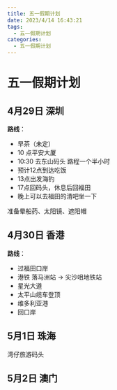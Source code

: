 ```yaml
---
title: 五一假期计划
date: 2023/4/14 16:43:21
tags:
  - 五一假期计划
categories:
  - 五一假期计划
---
```



# 五一假期计划

## 4月29日 深圳

**路线**：

- 早茶（未定）
- 10 点平安大厦
- 10:30 去东山码头 路程一个半小时
- 预计12点到达吃饭
- 13点出发海钓
- 17点回码头，休息后回福田
- 晚上可以去福田的清吧坐一下

准备晕船药、太阳镜、遮阳帽

## 4月30日 香港

**路线**：

- 过福田口岸 
- 港铁 落马洲站 -> 尖沙咀地铁站 
- 星光大道
- 太平山缆车登顶
- 维多利亚港  
- 回口岸

## 5月1日 珠海

湾仔旅游码头



## 5月2日 澳门



